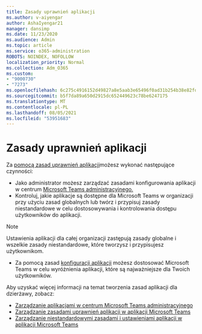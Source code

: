 ```yaml
---
title: Zasady uprawnień aplikacji
ms.author: v-aiyengar
author: AshaIyengar21
manager: dansimp
ms.date: 11/23/2020
ms.audience: Admin
ms.topic: article
ms.service: o365-administration
ROBOTS: NOINDEX, NOFOLLOW
localization_priority: Normal
ms.collection: Adm_O365
ms.custom:
- "9000730"
- "7273"
ms.openlocfilehash: 6c275c4916152d49827a8e5aab3e65496f0ad31b254b38e82fdd1ad29554f7d2
ms.sourcegitcommit: b5f7da89a650d2915dc652449623c78be6247175
ms.translationtype: MT
ms.contentlocale: pl-PL
ms.lasthandoff: 08/05/2021
ms.locfileid: "53951683"
---
```

# <a name="app-permission-policies"></a>Zasady uprawnień aplikacji

Za [pomocą zasad uprawnień aplikacji](https://docs.microsoft.com/microsoftteams/teams-app-permission-policies)możesz wykonać następujące czynności:
- Jako administrator możesz zarządzać zasadami konfigurowania aplikacji w centrum [Microsoft Teams administracyjnego.](https://admin.teams.microsoft.com/policies/app-permission)
- Kontroluj, jakie aplikacje są dostępne dla Microsoft Teams w [](https://docs.microsoft.com/microsoftteams/teams-app-permission-policies#create-a-custom-app-permission-policy) organizacji przy użyciu zasad globalnych lub twórz i przypisuj zasady niestandardowe w celu dostosowywania i kontrolowania dostępu użytkowników do aplikacji. 
> [!NOTE]
> Ustawienia aplikacji dla całej organizacji zastępują zasady globalne i wszelkie zasady niestandardowe, które tworzysz i przypisujesz użytkownikom.
- Za pomocą zasad [konfiguracji aplikacji](https://docs.microsoft.com/microsoftteams/teams-app-setup-policies) możesz dostosować Microsoft Teams w celu wyróżnienia aplikacji, które są najważniejsze dla Twoich użytkowników. 


Aby uzyskać więcej informacji na temat tworzenia zasad aplikacji dla dzierżawy, zobacz:
- [Zarządzanie aplikacjami w centrum Microsoft Teams administracyjnego](https://docs.microsoft.com/MicrosoftTeams/manage-apps)
- [Zarządzanie zasadami uprawnień aplikacji w aplikacji Microsoft Teams](https://docs.microsoft.com/microsoftteams/teams-app-permission-policies)
- [Zarządzanie niestandardowymi zasadami i ustawieniami aplikacji w aplikacji Microsoft Teams](https://docs.microsoft.com/MicrosoftTeams/teams-custom-app-policies-and-settings)
